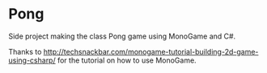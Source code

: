 # Pong
Side project making the class Pong game using MonoGame and C#.

Thanks to http://techsnackbar.com/monogame-tutorial-building-2d-game-using-csharp/ for the tutorial on how to use MonoGame.
